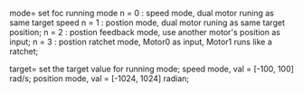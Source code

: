 mode=<n> set foc running mode
      n = 0 : speed mode, dual motor runing as same target speed
      n = 1 : postion mode, dual motor runing as same target position;
      n = 2 : postion feedback mode, use another motor's position as input;
      n = 3 : postion ratchet mode, Motor0 as input, Motor1 runs like a ratchet;

target=<val> set the target value for running mode;
      speed mode, val = [-100, 100] rad/s;
      position mode, val = [-1024, 1024] radian;
